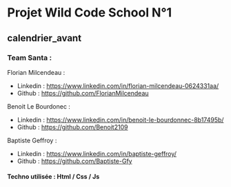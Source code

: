 # Projet Wild Code School N°1
## calendrier_avant
### Team Santa : 

Florian Milcendeau  : 
 - Linkedin : https://www.linkedin.com/in/florian-milcendeau-0624331aa/
 - Github   : https://github.com/FlorianMilcendeau
 
Benoit Le Bourdonec : 
 - Linkedin : https://www.linkedin.com/in/benoit-le-bourdonnec-8b17495b/
 - Github   : https://github.com/Benoit2109
 
Baptiste Geffroy    : 
 - Linkedin : https://www.linkedin.com/in/baptiste-geffroy/
 - Github   : https://github.com/Baptiste-Gfy

#### Techno utilisée : Html / Css / Js











